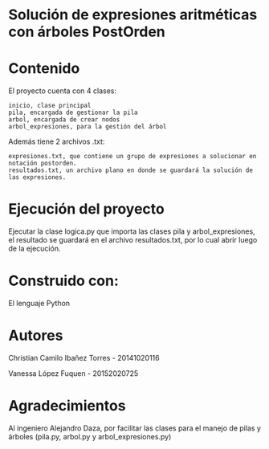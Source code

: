 # Solución de expresiones aritméticas con árboles PostOrden

# Contenido
El proyecto cuenta con 4 clases:

    inicio, clase principal
    pila, encargada de gestionar la pila
    arbol, encargada de crear nodos
    arbol_expresiones, para la gestión del árbol
    
Además tiene 2 archivos .txt:
    
    expresiones.txt, que contiene un grupo de expresiones a solucionar en notación postorden.
    resultados.txt, un archivo plano en donde se guardará la solución de las expresiones.
    
# Ejecución del proyecto
Ejecutar la clase logica.py que importa las clases pila y arbol_expresiones, el resultado se guardará en el archivo resultados.txt, por lo cual abrir luego de la ejecución.

# Construido con:
El lenguaje Python

# Autores
Christian Camilo Ibañez Torres - 20141020116

Vanessa López Fuquen - 20152020725


# Agradecimientos
Al ingeniero Alejandro Daza, por facilitar las clases para el manejo de pilas y árboles (pila.py, arbol.py y arbol_expresiones.py)

